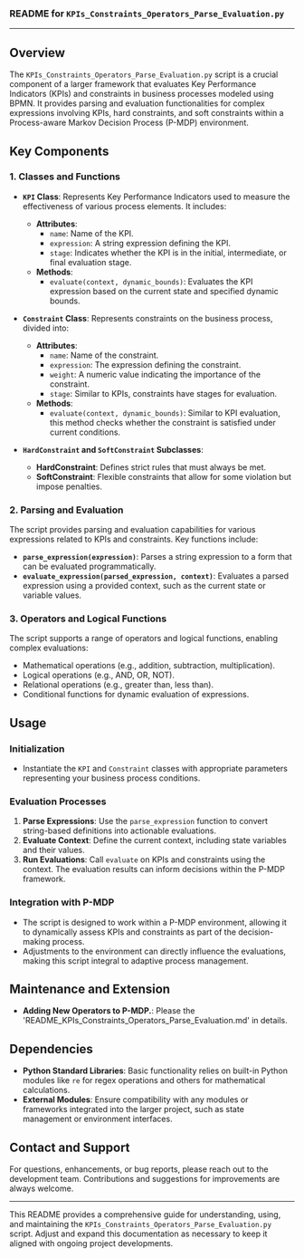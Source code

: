 

### README for `KPIs_Constraints_Operators_Parse_Evaluation.py`

---

## Overview

The `KPIs_Constraints_Operators_Parse_Evaluation.py` script is a crucial component of a larger framework that evaluates Key Performance Indicators (KPIs) and constraints in business processes modeled using BPMN. It provides parsing and evaluation functionalities for complex expressions involving KPIs, hard constraints, and soft constraints within a Process-aware Markov Decision Process (P-MDP) environment.

## Key Components

### 1. **Classes and Functions**

- **`KPI` Class**: Represents Key Performance Indicators used to measure the effectiveness of various process elements. It includes:
  - **Attributes**:
    - `name`: Name of the KPI.
    - `expression`: A string expression defining the KPI.
    - `stage`: Indicates whether the KPI is in the initial, intermediate, or final evaluation stage.
  - **Methods**:
    - `evaluate(context, dynamic_bounds)`: Evaluates the KPI expression based on the current state and specified dynamic bounds.

- **`Constraint` Class**: Represents constraints on the business process, divided into:
  - **Attributes**:
    - `name`: Name of the constraint.
    - `expression`: The expression defining the constraint.
    - `weight`: A numeric value indicating the importance of the constraint.
    - `stage`: Similar to KPIs, constraints have stages for evaluation.
  - **Methods**:
    - `evaluate(context, dynamic_bounds)`: Similar to KPI evaluation, this method checks whether the constraint is satisfied under current conditions.

- **`HardConstraint` and `SoftConstraint` Subclasses**:
  - **HardConstraint**: Defines strict rules that must always be met.
  - **SoftConstraint**: Flexible constraints that allow for some violation but impose penalties.

### 2. **Parsing and Evaluation**

The script provides parsing and evaluation capabilities for various expressions related to KPIs and constraints. Key functions include:

- **`parse_expression(expression)`**: Parses a string expression to a form that can be evaluated programmatically.
- **`evaluate_expression(parsed_expression, context)`**: Evaluates a parsed expression using a provided context, such as the current state or variable values.

### 3. **Operators and Logical Functions**

The script supports a range of operators and logical functions, enabling complex evaluations:
- Mathematical operations (e.g., addition, subtraction, multiplication).
- Logical operations (e.g., AND, OR, NOT).
- Relational operations (e.g., greater than, less than).
- Conditional functions for dynamic evaluation of expressions.

## Usage

### **Initialization**
- Instantiate the `KPI` and `Constraint` classes with appropriate parameters representing your business process conditions.

### **Evaluation Processes**
1. **Parse Expressions**: Use the `parse_expression` function to convert string-based definitions into actionable evaluations.
2. **Evaluate Context**: Define the current context, including state variables and their values.
3. **Run Evaluations**: Call `evaluate` on KPIs and constraints using the context. The evaluation results can inform decisions within the P-MDP framework.

### **Integration with P-MDP**
- The script is designed to work within a P-MDP environment, allowing it to dynamically assess KPIs and constraints as part of the decision-making process.
- Adjustments to the environment can directly influence the evaluations, making this script integral to adaptive process management.

## Maintenance and Extension

- **Adding New Operators to P-MDP.**: Please the 'README_KPIs_Constraints_Operators_Parse_Evaluation.md' in details.

## Dependencies

- **Python Standard Libraries**: Basic functionality relies on built-in Python modules like `re` for regex operations and others for mathematical calculations.
- **External Modules**: Ensure compatibility with any modules or frameworks integrated into the larger project, such as state management or environment interfaces.

## Contact and Support

For questions, enhancements, or bug reports, please reach out to the development team. Contributions and suggestions for improvements are always welcome.

---

This README provides a comprehensive guide for understanding, using, and maintaining the `KPIs_Constraints_Operators_Parse_Evaluation.py` script. Adjust and expand this documentation as necessary to keep it aligned with ongoing project developments.